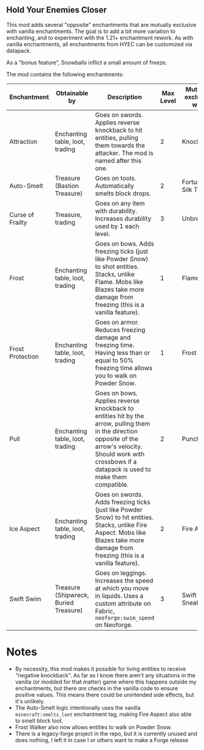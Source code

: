 ## Hold Your Enemies Closer
This mod adds several "opposite" enchantments that are mutually exclusive with vanilla enchantments.
The goal is to add a bit more variation to enchanting, and to experiment with the 1.21+ enchantment rework. 
As with vanilla enchantments, all enchantments from HYEC can be customized via datapack.

As a "bonus feature", Snowballs inflict a small amount of freeze.

The mod contains the following enchantments:

| Enchantment      | Obtainable by                         | Description                                                                                                                                                                                                     | Max Level | Mutually exclusive with |
|------------------|---------------------------------------|-----------------------------------------------------------------------------------------------------------------------------------------------------------------------------------------------------------------|-----------|-------------------------|
| Attraction       | Enchanting table, loot, trading       | Goes on swords. Applies reverse knockback to hit entities, pulling them towards the attacker. The mod is named after this one.                                                                                  | 2         | Knockback               |
| Auto-Smelt       | Treasure (Bastion Treasure)           | Goes on tools. Automatically smelts block drops.                                                                                                                                                                | 2         | Fortune, Silk Touch     |
| Curse of Frailty | Treasure, trading                     | Goes on any item with durability. Increases durability used by 1 each level.                                                                                                                                    | 3         | Unbreaking              |
| Frost            | Enchanting table, loot, trading       | Goes on bows. Adds freezing ticks (just like Powder Snow) to shot entities. Stacks, unlike Flame. Mobs like Blazes take more damage from freezing (this is a vanilla feature).                                  | 1         | Flame                   |
| Frost Protection | Enchanting table, loot, trading       | Goes on armor. Reduces freezing damage and freezing time. Having less than or equal to 50% freezing time allows you to walk on Powder Snow.                                                                     | 1         | Frost                   |
| Pull             | Enchanting table, loot, trading       | Goes on bows. Applies reverse knockback to entities hit by the arrow, pulling them in the direction opposite of the arrow's velocity. Should work with crossbows if a datapack is used to make them compatible. | 2         | Punch                   |
| Ice Aspect       | Enchanting table, loot, trading       | Goes on swords. Adds freezing ticks (just like Powder Snow) to hit entities. Stacks, unlike Fire Aspect. Mobs like Blazes take more damage from freezing (this is a vanilla feature).                           | 2         | Fire Aspect             |
| Swift Swim       | Treasure (Shipwreck, Buried Treasure) | Goes on leggings. Increases the speed at which you move in liquids. Uses a custom attribute on Fabric, `neoforge:swim_speed` on Neoforge.                                                                       | 3         | Swift Sneak             |

# Notes
- By necessity, this mod makes it possible for living entities to receive "negative knockback". As far as I know there aren't any situations in the vanilla (or modded for that matter) game where this happens outside my enchantments, but there *are* checks in the vanilla code to ensure positive values. This means there could be unintended side effects, but it's unlikely.
- The Auto-Smelt logic intentionally uses the vanilla `minecraft:smelts_loot` enchantment tag, making Fire Aspect also able to smelt block loot.
- Frost Walker also now allows entities to walk on Powder Snow.
- There is a legacy-forge project in the repo, but it is currently unused and does nothing, I left it in case I or others want to make a Forge release